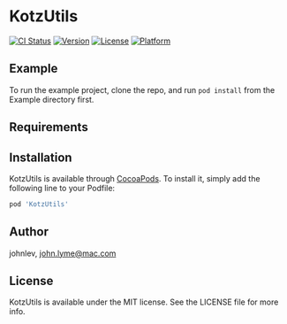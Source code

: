 # KotzUtils

[![CI Status](https://img.shields.io/travis/johnlev/KotzUtils.svg?style=flat)](https://travis-ci.org/johnlev/KotzUtils)
[![Version](https://img.shields.io/cocoapods/v/KotzUtils.svg?style=flat)](https://cocoapods.org/pods/KotzUtils)
[![License](https://img.shields.io/cocoapods/l/KotzUtils.svg?style=flat)](https://cocoapods.org/pods/KotzUtils)
[![Platform](https://img.shields.io/cocoapods/p/KotzUtils.svg?style=flat)](https://cocoapods.org/pods/KotzUtils)

## Example

To run the example project, clone the repo, and run `pod install` from the Example directory first.

## Requirements

## Installation

KotzUtils is available through [CocoaPods](https://cocoapods.org). To install
it, simply add the following line to your Podfile:

```ruby
pod 'KotzUtils'
```

## Author

johnlev, john.lyme@mac.com

## License

KotzUtils is available under the MIT license. See the LICENSE file for more info.
